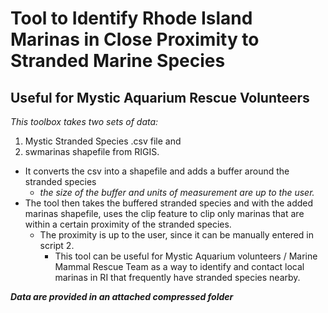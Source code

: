 # Tool to Identify Rhode Island Marinas in Close Proximity to Stranded Marine Species 
## Useful for Mystic Aquarium Rescue Volunteers

*This toolbox takes two sets of data:* 

1. Mystic Stranded Species .csv file and 
2. swmarinas shapefile from RIGIS.

* It converts the csv into a shapefile and adds a buffer around the stranded species 
  * *the size of the buffer and units of measurement are up to the user.*
* The tool then takes the buffered stranded species and with the added marinas shapefile, uses the clip feature to clip only marinas that are within a certain proximity of the stranded species.
  * The proximity is up to the user, since it can be manually entered in script 2. 
    * This tool can be useful for Mystic Aquarium volunteers / Marine Mammal Rescue Team as a way to identify and contact local marinas in RI that frequently have stranded species nearby. 

***Data are provided in an attached compressed folder***
